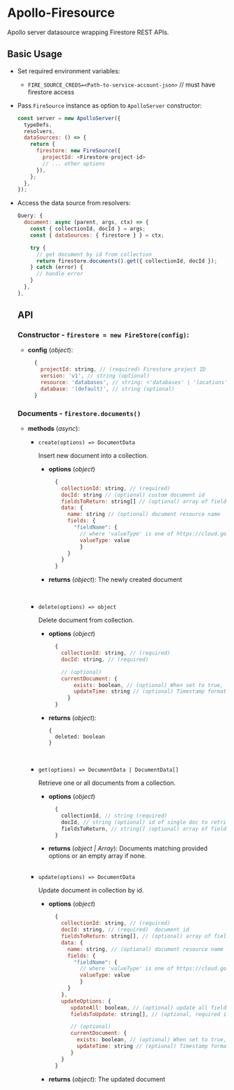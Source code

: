 # Apollo-Firesource

Apollo server datasource wrapping Firestore REST APIs.

## Basic Usage

- Set required environment variables:

  - `FIRE_SOURCE_CREDS=<Path-to-service-account-json>` // must have firestore access

- Pass `FireSource` instance as option to `ApolloServer` constructor:
  ```javascript
  const server = new ApolloServer({
    typeDefs,
    resolvers,
    dataSources: () => {
      return {
        firestore: new FireSource({
          projectId: <Firestore-project-id>
          // ... other options
        }),
      };
    },
  });
  ```
- Access the data source from resolvers:

  ```javascript
  Query: {
    document: async (parent, args, ctx) => {
      const { collectionId, docId } = args;
      const { dataSources: { firestore } } = ctx;

      try {
        // get document by id from collection
        return firestore.documents().get({ collectionId, docId });
      } catch (error) {
        // handle error
      }
    },
  },
  ```

  ## API

  ### Constructor - `firestore = new FireStore(config)`:

  - **config** (_object_):
    ```javascript
      {
        projectId: string, // (required) Firestore project ID
        version: 'v1', // string (optional)
        resource: 'databases', // string: <'databases' | 'locations'> (optional)
        database: '(default)', // string (optional)
      }
    ```

  ### Documents - `firestore.documents()`

  - **methods** (_async_):

    - `create(options) => DocumentData`

      Insert new document into a collection.

      - **options** (_object_)

        ```javascript
          {
            collectionId: string, // (required)
            docId: string // (optional) custom document id
            fieldsToReturn: string[] // (optional) array of fields to include in response (mask)
            data: {
              name: string // (optional) document resource name
              fields: {
                "fieldName": {
                  // where 'valueType' is one of https://cloud.google.com/firestore/docs/reference/rest/v1/Value
                  valueType: value
                  }
              }
            }
          }
        ```

      - **returns** (_object_): The newly created document

      <br />

    - `delete(options) => object`

      Delete document from collection.

      - **options** (_object_)

        ```javascript
          {
            collectionId: string, // (required)
            docId: string, // (required)

            // (optional)
            currentDocument: {
                exists: boolean, // (optional) When set to true, the target document must exist. When set to false, the target document must not exist
                updateTime: string // (optional) Timestamp format: When set, the target document must exist and have been last updated at that time
              }
          }
        ```

      - **returns** (_object_):
        ```
        {
          deleted: boolean
        }
        ```

      <br />

    - `get(options) => DocumentData | DocumentData[]`

      Retrieve one or all documents from a collection.

      - **options** (_object_)
        ```javascript
          {
            collectionId, // string (required)
            docId, // string (optional) id of single doc to retrieve
            fieldsToReturn, // string[] (optional) array of fields to include in response (mask)
          }
        ```
      - **returns** (_object | Array_): Documents matching provided options or an empty array if none.

      <br />

    - `update(options) => DocumentData`

      Update document in collection by id.

      - **options** (_object_)

        ```javascript
          {
            collectionId: string, // (required)
            docId: string, // (required)  document id
            fieldsToReturn: string[], // (optional) array of fields to include in response (mask)
            data: {
              name: string, // (optional) document resource name
              fields: {
                "fieldName": {
                  // where 'valueType' is one of https://cloud.google.com/firestore/docs/reference/rest/v1/Value
                  valueType: value
                  }
              }
            },
            updateOptions: {
               updateAll: boolean, // (optional) update all fields
               fieldsToUpdate: string[], // (optional, required if !updateAll) array of fields to update

               // (optional)
               currentDocument: {
                 exists: boolean, // (optional) When set to true, the target document must exist. When set to false, the target document must not exist
                 updateTime: string // (optional) Timestamp format When set, the target document must exist and have been last updated at that time
               }
            }
          }
        ```

      - **returns** (_object_): The updated document

      <br />
